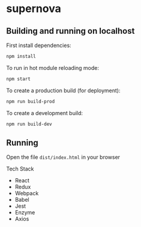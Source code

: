 # supernova

## Building and running on localhost

First install dependencies:

```sh
npm install
```

To run in hot module reloading mode:

```sh
npm start
```

To create a production build (for deployment):

```sh
npm run build-prod
```

To create a development build:

```sh
npm run build-dev
```

## Running

Open the file `dist/index.html` in your browser

Tech Stack

- React
- Redux
- Webpack
- Babel
- Jest
- Enzyme
- Axios

